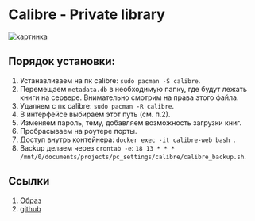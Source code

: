 # Calibre - Private library
![картинка](https://raw.githubusercontent.com/wiki/janeczku/calibre-web/images/main_screen.png)

## Порядок установки: 
1. Устанавливаем на пк calibre: `sudo pacman -S calibre`.
1. Перемещаем `metadata.db` в необходимую папку, где будут лежать книги на сервере. Внимательно смотрим на права этого файла.
1. Удаляем с пк calibre: `sudo pacman -R calibre`.
1. В интерфейсе выбираем этот путь (см. п.2). 
1. Изменяем пароль, тему, добавляем возможность загрузки книг. 
1. Пробрасываем на роутере порты. 
1. Доступ внутрь контейнера: `docker exec -it calibre-web bash `. 
1. Backup делаем через `crontab -e`: `18 13 * * * /mnt/0/documents/projects/pc_settings/calibre/calibre_backup.sh`. 

## Ссылки 
1. [Образ](https://docs.linuxserver.io/images/docker-calibre-web)
1. [github](https://github.com/janeczku/calibre-web)
